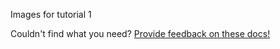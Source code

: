 Images for tutorial 1

Couldn't find what you need? [Provide feedback on these docs!](https://forms.gle/bSQEeFrdvyeQWPtW9)
